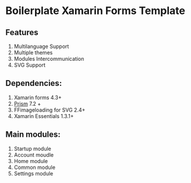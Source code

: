 # Boilerplate Xamarin Forms Template 

## Features
1. Multilanguage Support
2. Multiple themes
3. Modules Intercommunication
4. SVG Support

## Dependencies:

1. Xamarin forms 4.3+
2. [Prism](https://github.com/PrismLibrary/Prism) 7.2 +
3. FFimageloading for SVG 2.4+
4. Xamarin Essentials 1.3.1+


## Main modules:

1. Startup module
2. Account moudle
3. Home module
4. Common module
5. Settings module
